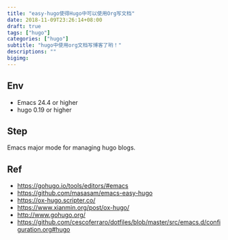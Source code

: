 ```yaml
---
title: "easy-hugo使得Hugo中可以使用Org写文档"
date: 2018-11-09T23:26:14+08:00
draft: true
tags: ["hugo"]
categories: ["hugo"]
subtitle: "hugo中使用org文档写博客了哟！"
descriptions: ""
bigimg:
---
```


## Env

- Emacs 24.4 or higher
- hugo 0.19 or higher


## Step

Emacs major mode for managing hugo blogs. 


## Ref

- https://gohugo.io/tools/editors/#emacs
- https://github.com/masasam/emacs-easy-hugo
- https://ox-hugo.scripter.co/
- https://www.xianmin.org/post/ox-hugo/
- http://www.gohugo.org/
- https://github.com/cescoferraro/dotfiles/blob/master/src/emacs.d/configuration.org#hugo
